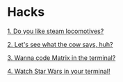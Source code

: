 # Hacks

[1. Do you like steam locomotives?](https://github.com/lostfanyhack/Hacks/tree/581355a8566865e0a9e0f6189bb8e4cf19467fe3/1.%20Do%20you%20like%20steam%20locomotives%3F)

[2. Let's see what the cow says, huh?](https://github.com/lostfanyhack/Hacks/tree/89ddb31e418091fe529560a42172a8099b97b492/2.%20Let's%20see%20what%20the%20cow%20says%2C%20huh%3F%20)

[3. Wanna code Matrix in the terminal?](https://github.com/lostfanyhack/Hacks/tree/89ddb31e418091fe529560a42172a8099b97b492/3.%20Wanna%20code%20Matrix%20in%20the%20terminal%3F)

[4. Watch Star Wars in your terminal!](https://github.com/lostfanyhack/Hacks/tree/7d725f89e2136b7cd576f25d82e8bdafe799b75d/4.%20Watch%20Star%20Wars%20in%20your%20terminal!)
